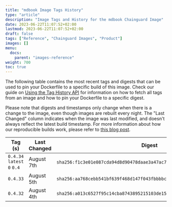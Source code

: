 ```yaml
---
title: "mdbook Image Tags History"
type: "article"
description: "Image Tags and History for the mdbook Chainguard Image"
date: 2023-06-22T11:07:52+02:00
lastmod: 2023-06-22T11:07:52+02:00
draft: false
tags: ["Reference", "Chainguard Images", "Product"]
images: []
menu:
  docs:
    parent: "images-reference"
weight: 700
toc: true
---
```


The following table contains the most recent tags and digests that can be used to pin your Dockerfile to a specific build of this image. Check our guide on [Using the Tag History API](/chainguard/chainguard-images/using-the-tag-history-api/) for information on how to fetch all tags from an image and how to pin your Dockerfile to a specific digest.

Please note that digests and timestamps only change when there is a change to the image, even though images are rebuilt every night. The "Last Changed" column indicates when the image was last modified, and doesn't always reflect the latest build timestamp. For more information about how our reproducible builds work, please refer to [this blog post](https://www.chainguard.dev/unchained/reproducing-chainguards-reproducible-image-builds).

| Tag (s)                      | Last Changed | Digest                                                                    |
|------------------------------|--------------|---------------------------------------------------------------------------|
|  `0.4.34` `latest` `0` `0.4` | August 7th   | `sha256:f1c3e01e087cda94d8d90478daae3a47ac70a9d90c6dfa04500c228d52a9712a` |
|  `0.4.33`                    | August 5th   | `sha256:aa768cebb541bf639f468d147f043fbbbbcb528d7ef6062c80041ed80ea822a9` |
|  `0.4.32`                    | August 4th   | `sha256:a013c6527f95c14cba8743895215103de15014bbe575757c9d575ac0749f3e7b` |
